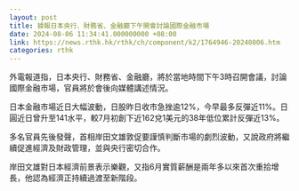 ```yaml
---
layout: post
title: 據報日本央行、財務省、金融廳下午開會討論國際金融市場
date: 2024-08-06 11:34:41.000000000 +08:00
link: https://news.rthk.hk/rthk/ch/component/k2/1764946-20240806.htm
categories: rthk
---
```


外電報道指，日本央行、財務省、金融廳，將於當地時間下午3時召開會議，討論國際金融市場，官員將於會後向媒體講述情況。

日本金融市場近日大幅波動，日股昨日收市急挫逾12%，今早最多反彈近11%。日圓近日曾升至141水平，較7月初創下近162兌1美元的38年低位累計反彈近13%。

多名官員先後發聲，首相岸田文雄敦促要謹慎判斷市場的劇烈波動，又說政府將繼續促進經濟及財政管理，並與央行密切合作。

岸田文雄對日本經濟前景表示樂觀，又指6月實質薪酬是兩年多以來首次重拾增長，他認為經濟正持續過渡至新階段。
